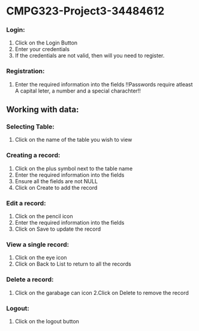 # CMPG323-Project3-34484612
### Login:
1. Click on the Login Button
2. Enter your credentials
3. If the credentials are not valid, then will you need to register.
### Registration:
1. Enter the required information into the fields 
!!Passwords require atleast A capital leter, a number and a special charachter!!
## Working with data:
### Selecting Table:
1. Click on the name of the table you wish to view
### Creating a record:
1. Click on the plus symbol next to the table name
2. Enter the required information into the fields 
3. Ensure all the fields are not NULL
4. Click on Create to add the record
### Edit a record:
1. Click on the pencil icon
2. Enter the required information into the fields 
3. Click on Save to update the record
### View a single record:
1. Click on the eye icon 
2. Click on Back to List to return to all the records
### Delete a record:
1. Click on the garabage can icon
2.Click on Delete to remove the record
### Logout:
1. Click on the logout button

